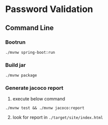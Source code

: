 # Password Validation

## Command Line
### Bootrun 
```shell
./mvnw spring-boot:run
```

### Build jar
```shell
./mvnw package
```

### Generate jacoco report
1. execute below command
```shell
./mvnw test && ./mvnw jacoco:report
```
2. look for report in `./target/site/index.html`
